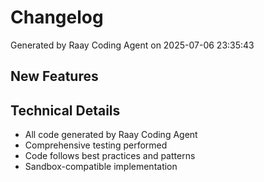 # Changelog

Generated by Raay Coding Agent on 2025-07-06 23:35:43

## New Features

## Technical Details

- All code generated by Raay Coding Agent
- Comprehensive testing performed
- Code follows best practices and patterns
- Sandbox-compatible implementation

